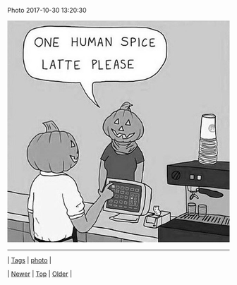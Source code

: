 <!--
title: Photo 2017-10-30 13
date: 2020-06-28T15:27:00.171Z
tags: photo
-->


Photo 2017-10-30 13:20:30

![](166945789614-0.jpg)

<!--BOTTOM-POST-NAVIGATION-->
---

| [Tags](tags.md) | [photo](tag-photo.md) |

| [Newer](166884047700.md) | [Top](index.md) | [Older](167568041344.md) |